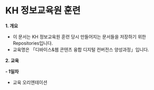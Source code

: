 # KH 정보교육원 훈련

**1. 개요**
- 이 문서는 KH 정보교육원 훈련 당시 만들어지는 문서들을 저장하기 위한 Repositories입니다.
- 교육명은 「디바이스&웹 콘텐츠 융합 디지털 컨버전스 양성과정」입니다.

**2. 교육**

**- 1일차**
- 교육 오리엔테이션
